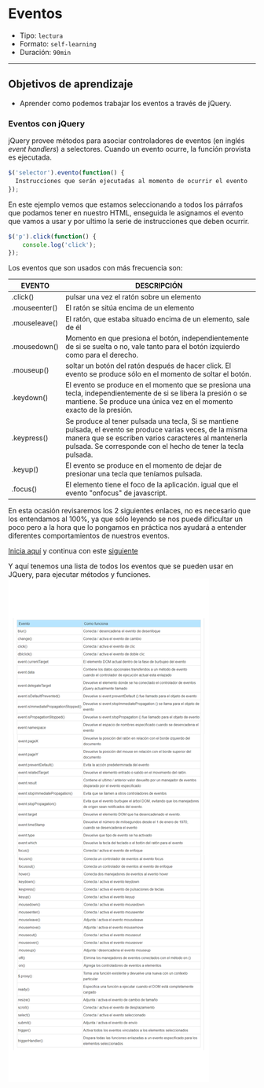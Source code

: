 # Eventos

- Tipo: `lectura`
- Formato: `self-learning`
- Duración: `90min`

***

## Objetivos de aprendizaje

- Aprender como podemos trabajar los eventos a través de jQuery.

### Eventos con jQuery

jQuery provee métodos para asociar controladores de eventos
(en inglés _event handlers_) a selectores. Cuando un evento ocurre, la función
provista es ejecutada.

```js
$('selector').evento(function() {
  Instrucciones que serán ejecutadas al momento de ocurrir el evento
});
```

En este ejemplo vemos que estamos seleccionando a todos los párrafos que
podamos tener en nuestro HTML, enseguida le asignamos el evento que vamos a
usar y por ultimo la serie de instrucciones que deben ocurrir.

```js
$('p').click(function() {
    console.log('click');
});
```

Los eventos que son usados con más frecuencia son:

| EVENTO | DESCRIPCIÓN |
| ------ | ----------- |
|.click() | pulsar una vez el ratón sobre un elemento|
|.mouseenter() | El ratón se sitúa encima de un elemento|
|.mouseleave() | El ratón, que estaba situado encima de un elemento, sale de él|
|.mousedown() | Momento en que presiona el botón, independientemente de si se suelta o no, vale tanto para el botón izquierdo como para el derecho.|
| .mouseup() | soltar un botón del ratón después de hacer click. El evento se produce sólo en el momento de soltar el botón. |
|.keydown() | El evento se produce en el momento que se presiona una tecla, independientemente de si se libera la presión o se mantiene. Se produce una única vez en el momento exacto de la presión.|
|.keypress() | Se produce al tener pulsada una tecla, Si se mantiene pulsada, el evento se produce varias veces, de la misma manera que se escriben varios caracteres al mantenerla pulsada. Se corresponde con el hecho de tener la tecla pulsada.|
|.keyup() | El evento se produce en el momento de dejar de presionar una tecla que teníamos pulsada.|
|.focus() | El elemento tiene el foco de la aplicación. igual que el evento "onfocus" de javascript.|

En esta ocasión revisaremos los 2 siguientes enlaces, no es necesario que los entendamos al 100%, ya que sólo leyendo se nos puede dificultar un poco pero a la hora que lo pongamos en práctica nos ayudará a entender diferentes comportamientos de nuestros eventos.

[Inicia aquí](http://librosweb.es/libro/fundamentos_jquery/capitulo_5.html) y continua con este [siguiente](http://librosweb.es/libro/fundamentos_jquery/capitulo_5/el_objeto_del_evento.html)

Y aquí tenemos una lista de todos los eventos que se pueden usar en JQuery, para ejecutar métodos y funciones.
![lista-eventos](lista-eventos.png)
